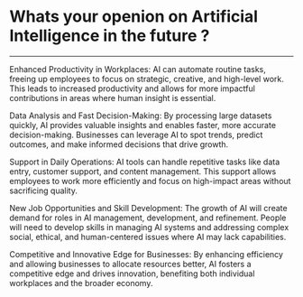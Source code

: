 # Whats your openion on Artificial Intelligence in the future ?
---------------------------------------------------------------

Enhanced Productivity in Workplaces:
AI can automate routine tasks, freeing up employees to focus on strategic, creative, and high-level work. This leads to increased productivity and allows for more impactful contributions in areas where human insight is essential.

Data Analysis and Fast Decision-Making:
By processing large datasets quickly, AI provides valuable insights and enables faster, more accurate decision-making. Businesses can leverage AI to spot trends, predict outcomes, and make informed decisions that drive growth.

Support in Daily Operations:
AI tools can handle repetitive tasks like data entry, customer support, and content management. This support allows employees to work more efficiently and focus on high-impact areas without sacrificing quality.

New Job Opportunities and Skill Development:
The growth of AI will create demand for roles in AI management, development, and refinement. People will need to develop skills in managing AI systems and addressing complex social, ethical, and human-centered issues where AI may lack capabilities.

Competitive and Innovative Edge for Businesses:
By enhancing efficiency and allowing businesses to allocate resources better, AI fosters a competitive edge and drives innovation, benefiting both individual workplaces and the broader economy.
